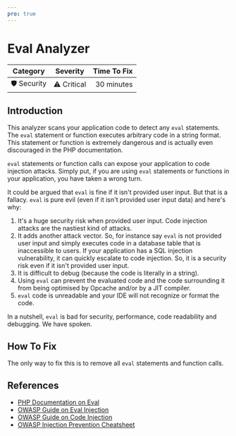 ```yaml
---
pro: true
---
```


# Eval Analyzer <Badge text="PRO" type="tip"/>

| Category       | Severity   | Time To Fix  |
| -------------  |:----------:| ------------:|
| 🛡️ Security    | ⚠️ Critical | 30 minutes   |

## Introduction

This analyzer scans your application code to detect any `eval` statements. The `eval` statement or function executes arbitrary code in a string format. This statement or function is extremely dangerous and is actually even discouraged in the PHP documentation.

`eval` statements or function calls can expose your application to code injection attacks. Simply put, if you are using `eval` statements or functions in your application, you have taken a wrong turn.

It could be argued that `eval` is fine if it isn't provided user input. But that is a fallacy. `eval` is pure evil (even if it isn't provided user input data) and here's why:

1. It's a huge security risk when provided user input. Code injection attacks are the nastiest kind of attacks.
2. It adds another attack vector. So, for instance say `eval` is not provided user input and simply executes code in a database table that is inaccessible to users. If your application has a SQL injection vulnerability, it can quickly escalate to code injection. So, it is a security risk even if it isn't provided user input.
3. It is difficult to debug (because the code is literally in a string).
4. Using `eval` can prevent the evaluated code and the code surrounding it from being optimised by Opcache and/or by a JIT compiler.
5. `eval` code is unreadable and your IDE will not recognize or format the code.

In a nutshell, `eval` is bad for security, performance, code readability and debugging. We have spoken.

## How To Fix

The only way to fix this is to remove all `eval` statements and function calls.

## References

- [PHP Documentation on Eval](https://www.php.net/manual/en/function.eval.php)
- [OWASP Guide on Eval Injection](https://owasp.org/www-community/attacks/Direct_Dynamic_Code_Evaluation_Eval%20Injection)
- [OWASP Guide on Code Injection](https://owasp.org/www-community/attacks/Code_Injection)
- [OWASP Injection Prevention Cheatsheet](https://cheatsheetseries.owasp.org/cheatsheets/Injection_Prevention_Cheat_Sheet.html)